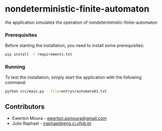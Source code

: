 # nondeterministic-finite-automaton

the application simulates the operation of nondeterministic-finite-automaton

### Prerequisites

Before starting the installation, you need to install some prerequisites:

```sh
pip install -r requirements.txt
```

### Running

To test the installation, simply start the application with the following command:

```sh
python src/main.py --file=entrys/automato03.txt
```

## Contributors

* Ewerton Moura - <ewerton.asmoura@gmail.com>
* Julio Raphael - <jraphael@eng.ci.ufpb.br>